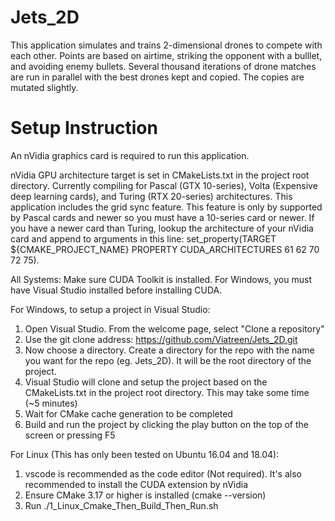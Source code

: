 # Jets_2D
This application simulates and trains 2-dimensional drones to compete with each other. Points are based on airtime, striking the opponent with a bulllet, and avoiding enemy bullets. Several thousand iterations of drone matches are run in parallel with the best drones kept and copied. The copies are mutated slightly.

# Setup Instruction
An nVidia graphics card is required to run this application. 

nVidia GPU architecture target is set in CMakeLists.txt in the project root directory. 
Currently compiling for Pascal (GTX 10-series), Volta (Expensive deep learning cards), and Turing (RTX 20-series) architectures. 
This application includes the grid sync feature. This feature is only by supported by Pascal cards and newer so you must have a 10-series card or newer.
If you have a newer card than Turing, lookup the architecture of your nVidia card and append to arguments in this line: set_property(TARGET ${CMAKE_PROJECT_NAME} PROPERTY CUDA_ARCHITECTURES 61 62 70 72 75). 

All Systems:
Make sure CUDA Toolkit is installed. For Windows, you must have Visual Studio installed before installing CUDA.

For Windows, to setup a project in Visual Studio:
1) Open Visual Studio. From the welcome page, select "Clone a repository"
2) Use the git clone address: https://github.com/Viatreen/Jets_2D.git
3) Now choose a directory. Create a directory for the repo with the name you want for the repo (eg. Jets_2D). It will be the root directory of the project.
4) Visual Studio will clone and setup the project based on the CMakeLists.txt in the project root directory. This may take some time (~5 minutes)
5) Wait for CMake cache generation to be completed
6) Build and run the project by clicking the play button on the top of the screen or pressing F5

For Linux (This has only been tested on Ubuntu 16.04 and 18.04):
1) vscode is recommended as the code editor (Not required). It's also recommended to install the CUDA extension by nVidia
2) Ensure CMake 3.17 or higher is installed (cmake --version)
3) Run ./1_Linux_Cmake_Then_Build_Then_Run.sh
